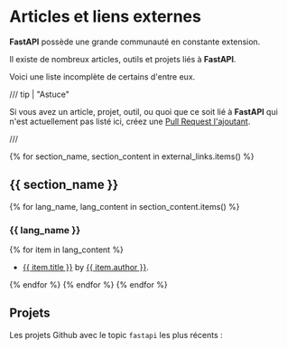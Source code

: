 # Articles et liens externes

**FastAPI** possède une grande communauté en constante extension.

Il existe de nombreux articles, outils et projets liés à **FastAPI**.

Voici une liste incomplète de certains d'entre eux.

/// tip | "Astuce"

Si vous avez un article, projet, outil, ou quoi que ce soit lié à **FastAPI** qui n'est actuellement pas listé ici, créez une <a href="https://github.com/fastapi/fastapi/edit/master/docs/en/data/external_links.yml" class="external-link" target="_blank">Pull Request l'ajoutant</a>.

///

{% for section_name, section_content in external_links.items() %}

## {{ section_name }}

{% for lang_name, lang_content in section_content.items() %}

### {{ lang_name }}

{% for item in lang_content %}

* <a href="{{ item.link }}" class="external-link" target="_blank">{{ item.title }}</a> by <a href="{{ item.author_link }}" class="external-link" target="_blank">{{ item.author }}</a>.

{% endfor %}
{% endfor %}
{% endfor %}

## Projets

Les projets Github avec le topic `fastapi` les plus récents :

<div class="github-topic-projects">
</div>
